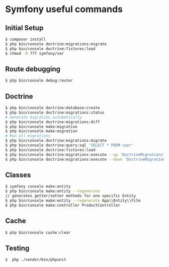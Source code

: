 # Symfony useful commands

## Initial Setup

```bash
$ composer install
$ php bin/console doctrine:migrations:migrate
$ php bin/console doctrine:fixtures:load
$ chmod -R 777 symfony/var
```

## Route debugging

```bash
$ php bin/console debug:router
```

## Doctrine

```bash
$ php bin/console doctrine:database:create
$ php bin/console doctrine:migrations:status
# Generate migration automatically
$ php bin/console doctrine:migrations:diff
$ php bin/console make:migration
$ php bin/console make:migration
# Run all migrations
$ php bin/console doctrine:migrations:migrate
$ php bin/console doctrine:query:sql 'SELECT * FROM user'
$ php bin/console doctrine:fixtures:load
$ php bin/console doctrine:migrations:execute --up 'DoctrineMigrations\Version20210515194338'
$ php bin/console doctrine:migrations:execute --down 'DoctrineMigrations\Version20210515194338'
```

## Classes

```bash
$ symfony console make:entity
$ php bin/console make:entity --regenerate
// generates getter/setter methods for one specific Entity
$ php bin/console make:entity --regenerate App\\Entity\\Film
$ php bin/console make:controller ProductController
```

## Cache

```bash
$ php bin/console cache:clear
```

## Testing

```bash
$  php ./vendor/bin/phpunit
```
